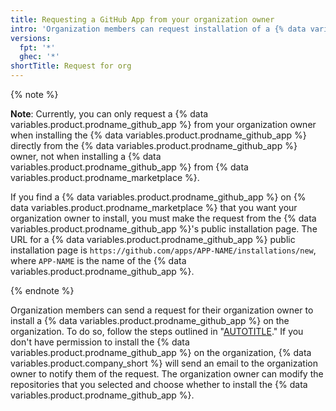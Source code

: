 ```yaml
---
title: Requesting a GitHub App from your organization owner
intro: 'Organization members can request installation of a {% data variables.product.prodname_github_app %} for their organization.'
versions:
  fpt: '*'
  ghec: '*'
shortTitle: Request for org
---
```


{% note %}

**Note**: Currently, you can only request a {% data variables.product.prodname_github_app %} from your organization owner when installing the {% data variables.product.prodname_github_app %} directly from the {% data variables.product.prodname_github_app %} owner, not when installing a {% data variables.product.prodname_github_app %} from {% data variables.product.prodname_marketplace %}.

If you find a {% data variables.product.prodname_github_app %} on {% data variables.product.prodname_marketplace %} that you want your organization owner to install, you must make the request from the {% data variables.product.prodname_github_app %}'s public installation page. The URL for a {% data variables.product.prodname_github_app %} public installation page is `https://github.com/apps/APP-NAME/installations/new`, where `APP-NAME` is the name of the {% data variables.product.prodname_github_app %}.

{% endnote %}

Organization members can send a request for their organization owner to install a {% data variables.product.prodname_github_app %} on the organization. To do so, follow the steps outlined in "[AUTOTITLE](/apps/using-github-apps/installing-a-github-app-from-a-third-party#installing-a-github-app)." If you don't have permission to install the {% data variables.product.prodname_github_app %} on the organization, {% data variables.product.company_short %} will send an email to the organization owner to notify them of the request. The organization owner can modify the repositories that you selected and choose whether to install the {% data variables.product.prodname_github_app %}.
